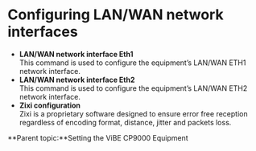 # Configuring LAN/WAN network interfaces

* **LAN/WAN network interface Eth1**\
  This command is used to configure the equipment’s LAN/WAN ETH1 network interface.
* **LAN/WAN network interface Eth2**\
  This command is used to configure the equipment’s LAN/WAN ETH2 network interface.
* **Zixi configuration**\
  Zixi is a proprietary software designed to ensure error free reception regardless of encoding format, distance, jitter and packets loss.

**Parent topic:**Setting the ViBE CP9000 Equipment
